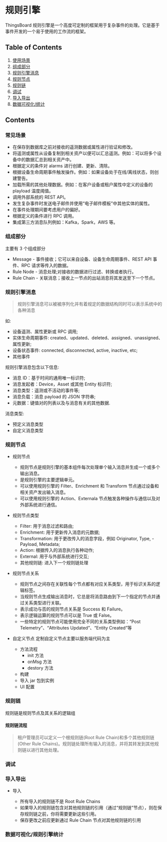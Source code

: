 # 规则引擎

ThingsBoard 规则引擎是一个高度可定制的框架用于复杂事件的处理。它是基于事件开发的一个易于使用的工作流的框架。

## Table of Contents

1. [使用场景](#scenes)
2. [组成部分](#composition)
3. [规则引擎消息](#message)
4. [规则节点](#rule_node)
5. [规则链](#rule_chain)
6. [调试](#debug)
7. [导入导出](#import_export)
8. [数据可视化/统计](#dashboard)

## Contents

<a name="scenes" id="scenes">

### 常见场景

- 在保存到数据库之前对接收的遥测数据或属性进行验证和修改。
- 将遥测或属性从设备复制到相关资产以便可以汇总遥测。例如：可以将多个设备中的数据汇总到相关资产中。
- 根据定义的条件对 alarms 进行创建、更新、清除。
- 根据设备生命周期事件触发操作。例如：如果设备处于在线/离线状态，则创建警告。
- 加载所需的其他处理数据。例如：在客户设备或租户属性中定义的设备的 playload 温度阈值。
- 调用外部系统的 REST API。
- 发生复杂事件时发送电子邮件并使用“电子邮件模板”中其他实体的属性。
- 在事件处理期间要考虑用户的偏好。
- 根据定义的条件进行 RPC 调用。
- 集成第三方消息队列例如：Kafka，Spark，AWS 等。

<a name="scenes" id="scenes">

### 组成部分

主要有 3 个组成部分

- Message - 事件接收；它可以来自设备、设备生命周期事件、REST API 事件、RPC 请求等传入的数据。
- Rule Node - 消息处理;对接收的数据进行过滤、转换或者执行。
- Rule Chain - 关联消息；接收上一节点的出站消息将其发送至下一个节点。

<a name="message" id="message">

### 规则引擎消息

> 规则引擎消息可以被被序列化并有着规定的数据结构同时可以表示系统中的各种消息

如:

- 设备遥测、属性更新或 RPC 调用;
- 实体生命周期事件: created、updated、deleted、assigned、unassigned、属性更新;
- 设备状态事件: connected, disconnected, active, inactive, etc;
- 其他事件

规则引擎消息包含以下信息:

- 消息 ID：基于时间的通用唯一标识符;
- 消息发起者：Device，Asset 或其他 Entity 标识符;
- 消息类型：遥测或不活动的事件等;
- 消息负载：消息 payload 的 JSON 字符串;
- 元数据：键值对的列表以及与消息有关的其他数据.

消息类型:

- 预定义消息类型
- 自定义消息类型

<a name="rule_node" id="rule_node">

### 规则节点

- 规则节点

  - 规则节点是规则引擎的基本组件每次处理单个输入消息并生成一个或多个输出消息。
  - 是规则引擎的主要逻辑单元。
  - 可以使用规则引擎的 Filter、Enrichment 和 Transform 节点通过设备和相关资产发出输入消息。
  - 可以使用规则引擎的 Action、Externala 节点触发各种操作与通信以及对外部系统进行通信。

- 规则节点类型

  - Filter: 用于消息过滤和路由;
  - Enrichment: 用于更新传入消息的元数据;
  - Transformation: 用于更改传入的消息字段，例如 Originator, Type, - Payload, Metadata;
  - Action: 根据传入的消息执行各种动作;
  - External: 用于与外部系统进行交互;
  - 其他规则链: 进入下一个规则链处理

- 规则节点关系

  - 规则节点之间存在关联性每个节点都有对应关系类型，用于标识关系的逻辑标签。
  - 当规则节点生成输出消息时，它总是将消息路由到下一个指定的节点并通过关系类型进行关联。
  - 表示成功与否的规则节点关系是 Success 和 Failure。
  - 表示逻辑运算的规则节点可以是 True 或 False。
  - 一些特定的规则节点可能使用完全不同的关系类型例如：“Post Telemetry”、“Attributes Updated”、“Entity Created”等

- 自定义节点
  定制自定义节点主要以服务端代码为主
  - 方法流程
    - init 方法
    - onMsg 方法
    - destory 方法
  - 构建
  - 导入 jar 包到实例
  - UI 配置

<a name="rule_chain" id="rule_chain">

### 规则链

规则链是规则节点及其关系的逻辑组

#### 规则链流程

> 租户管理员可以定义一个根规则链(Root Rule Chain)和多个其他规则链(Other Rule Chains)。规则链处理所有输入的消息，并将其转发到其他规则链以进行其他处理。

<a name="debug" id="debug">

### 调试

<a name="import_export" id="import_export">

### 导入导出

- 导入

  - 所有导入的规则链不是 Root Rule Chains
  - 如果导入的规则链包含对其他规则链的引用（通过“规则链”节点），则在保存规则链之前，你将需要更新这些引用。
  - 保存更改之前应更新通过 Rule Chain 节点对其他规则链的引用

<a name="dashboard" id="dashboard">

### 数据可视化/规则引擎统计
